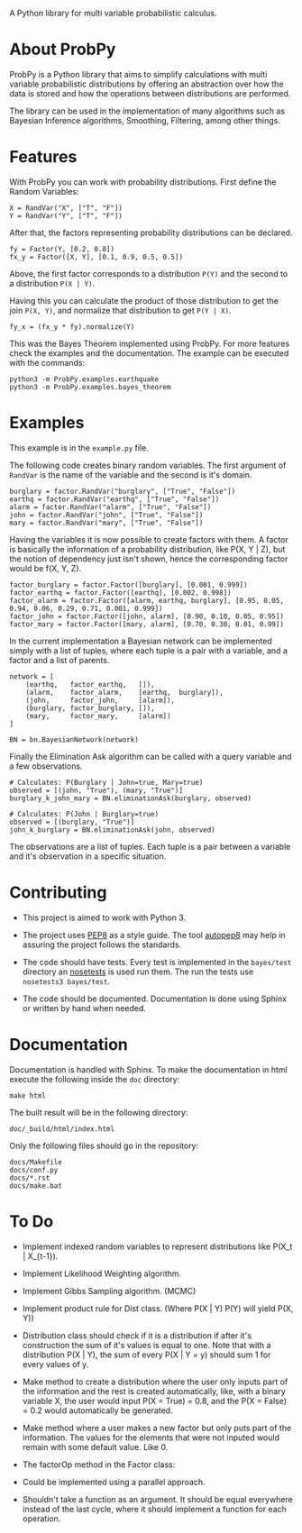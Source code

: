 A Python library for multi variable probabilistic calculus.

# About ProbPy

ProbPy is a Python library that aims to simplify calculations with multi variable probabilistic distributions by offering an abstraction over how the data is stored and how the operations between distributions are performed.

The library can be used in the implementation of many algorithms such as Bayesian Inference algorithms, Smoothing, Filtering, among other things.

# Features

With ProbPy you can work with probability distributions. First define the Random Variables:

    X = RandVar("X", ["T", "F"])
    Y = RandVar("Y", ["T", "F"])

After that, the factors representing probability distributions can be declared.

    fy = Factor(Y, [0.2, 0.8])
    fx_y = Factor([X, Y], [0.1, 0.9, 0.5, 0.5])

Above, the first factor corresponds to a distribution `P(Y)` and the second to a distribution `P(X | Y)`.

Having this you can calculate the product of those distribution to get the join `P(X, Y)`, and normalize that distribution to get `P(Y | X)`.

    fy_x = (fx_y * fy).normalize(Y)

This was the Bayes Theorem implemented using ProbPy. For more features check the examples and the documentation. The example can be executed with the commands:

    python3 -m ProbPy.examples.earthquake
    python3 -m ProbPy.examples.bayes_theorem

# Examples

This example is in the `example.py` file.

The following code creates binary random variables. The first argument of `RandVar` is the name of the variable and the second is it's domain.

    burglary = factor.RandVar("burglary", ["True", "False"])
    earthq = factor.RandVar("earthq", ["True", "False"])
    alarm = factor.RandVar("alarm", ["True", "False"])
    john = factor.RandVar("john", ["True", "False"])
    mary = factor.RandVar("mary", ["True", "False"])

Having the variables it is now possible to create factors with them. A factor is basically the information of a probability distribution, like P(X, Y | Z), but the notion of dependency just isn't shown, hence the corresponding factor would be f(X, Y, Z).

    factor_burglary = factor.Factor([burglary], [0.001, 0.999])
    factor_earthq = factor.Factor([earthq], [0.002, 0.998])
    factor_alarm = factor.Factor([alarm, earthq, burglary], [0.95, 0.05, 0.94, 0.06, 0.29, 0.71, 0.001, 0.999])
    factor_john = factor.Factor([john, alarm], [0.90, 0.10, 0.05, 0.95])
    factor_mary = factor.Factor([mary, alarm], [0.70, 0.30, 0.01, 0.99])

In the current implementation a Bayesian network can be implemented simply with a list of tuples, where each tuple is a pair with a variable, and a factor and a list of parents.

    network = [
        (earthq,   factor_earthq,   []),
        (alarm,    factor_alarm,    [earthq,  burglary]),
        (john,     factor_john,     [alarm]),
        (burglary, factor_burglary, []),
        (mary,     factor_mary,     [alarm])
    ]

    BN = bn.BayesianNetwork(network)

Finally the Elimination Ask algorithm can be called with a query variable and a few observations.

    # Calculates: P(Burglary | John=true, Mary=true)
    observed = [(john, "True"), (mary, "True")]
    burglary_k_john_mary = BN.eliminationAsk(burglary, observed)

    # Calculates: P(John | Burglary=true)
    observed = [(burglary, "True")]
    john_k_burglary = BN.eliminationAsk(john, observed)

The observations are a list of tuples. Each tuple is a pair between a variable and it's observation in a specific situation.

# Contributing

* This project is aimed to work with Python 3.

* The project uses [PEP8](http://legacy.python.org/dev/peps/pep-0008) as a style guide. The tool [autopep8](https://pypi.python.org/pypi/autopep8/) may help in assuring the project follows the standards.

* The code should have tests. Every test is implemented in the `bayes/test` directory an [nosetests](https://nose.readthedocs.org/en/latest/) is used run them. The run the tests use `nosetests3 bayes/test`.

* The code should be documented. Documentation is done using Sphinx or written by hand when needed.

# Documentation

Documentation is handled with Sphinx. To make the documentation in html execute the following inside the `doc` directory:

    make html

The built result will be in the following directory:

    doc/_build/html/index.html

Only the following files should go in the repository:

    docs/Makefile
    docs/conf.py
    docs/*.rst
    docs/make.bat

# To Do

* Implement indexed random variables to represent distributions like P(X\_t | X\_{t-1}).

* Implement Likelihood Weighting algorithm.

* Implement Gibbs Sampling algorithm. (MCMC)

* Implement product rule for Dist class. (Where P(X | Y) P(Y) will yield P(X, Y))

* Distribution class should check if it is a distribution if after it's construction the sum of it's values is equal to one. Note that with a distribution P(X | Y), the sum of every P(X | Y = y) should sum 1 for every values of y.

* Make method to create a distribution where the user only inputs part of the information and the rest is created automatically, like, with a binary variable X, the user would input P(X = True) = 0.8, and the P(X = False) = 0.2 would automatically be generated.

* Make method where a user makes a new factor but only puts part of the information. The values for the elements that were not inputed would remain with some default value. Like 0.

* The factorOp method in the Factor class:
 * Could be implemented using a parallel approach.
 * Shouldn't take a function as an argument. It should be equal everywhere instead of the last cycle, where it should implement a function for each operation.
